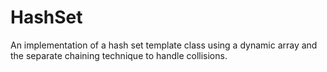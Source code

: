 # HashSet
An implementation of a hash set template class using a dynamic array and the separate chaining technique to handle collisions.
